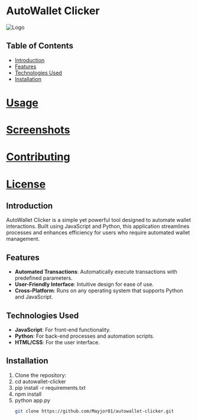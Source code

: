 # AutoWallet Clicker

![Logo](path_to_your_image/logo.png)

## Table of Contents
- [Introduction](#introduction)
- [Features](#features)
- [Technologies Used](#technologies-used)
- [Installation](#installation)
# [Usage](#usage)
# [Screenshots](#screenshots)
# [Contributing](#contributing)
# [License](#license)

## Introduction
AutoWallet Clicker is a simple yet powerful tool designed to automate wallet interactions. Built using JavaScript and Python, this application streamlines processes and enhances efficiency for users who require automated wallet management.

## Features
- **Automated Transactions**: Automatically execute transactions with predefined parameters.
- **User-Friendly Interface**: Intuitive design for ease of use.
- **Cross-Platform**: Runs on any operating system that supports Python and JavaScript.

## Technologies Used
- **JavaScript**: For front-end functionality.
- **Python**: For back-end processes and automation scripts.
- **HTML/CSS**: For the user interface.

## Installation
1. Clone the repository:
2. cd autowallet-clicker
3. pip install -r requirements.txt
4. npm install
5. python app.py
   ```bash
   git clone https://github.com/Mayjor01/autowallet-clicker.git
